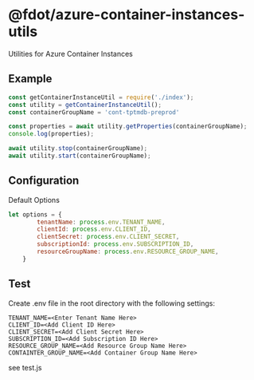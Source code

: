 # @fdot/azure-container-instances-utils
Utilities for Azure Container Instances

## Example
``` javascript
const getContainerInstanceUtil = require('./index');
const utility = getContainerInstanceUtil();
const containerGroupName = 'cont-tptmdb-preprod'

const properties = await utility.getProperties(containerGroupName);
console.log(properties);

await utility.stop(containerGroupName);
await utility.start(containerGroupName);
```

## Configuration
Default Options
``` javascript
let options = {
        tenantName: process.env.TENANT_NAME,
        clientId: process.env.CLIENT_ID,
        clientSecret: process.env.CLIENT_SECRET,
        subscriptionId: process.env.SUBSCRIPTION_ID,
        resourceGroupName: process.env.RESOURCE_GROUP_NAME,
    }
```

## Test
Create .env file in the root directory with the following settings:
```
TENANT_NAME=<Enter Tenant Name Here>
CLIENT_ID=<Add Client ID Here>
CLIENT_SECRET=<Add Client Secret Here>
SUBSCRIPTION_ID=<Add Subscription ID Here>
RESOURCE_GROUP_NAME=<Add Resource Group Name Here>
CONTAINTER_GROUP_NAME=<Add Container Group Name Here>
```

see test.js
